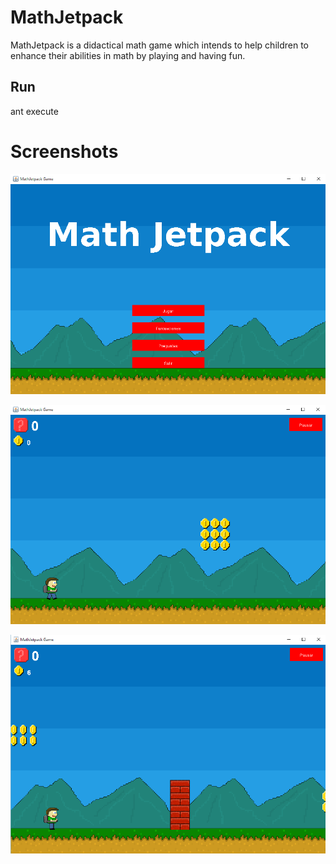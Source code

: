 MathJetpack
=====================

MathJetpack is a didactical math game which intends to help children
to enhance their abilities in math by playing and having fun.


Run
---
ant execute


Screenshots
===========

![screenshot1](https://raw.githubusercontent.com/romrz/MathJetpack/master/screenshots/m1.PNG)

![screenshot2](https://raw.githubusercontent.com/romrz/MathJetpack/master/screenshots/m2.PNG)

![screenshot3](https://raw.githubusercontent.com/romrz/MathJetpack/master/screenshots/m3.PNG)